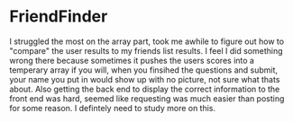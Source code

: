 # FriendFinder
I struggled the most on the array part, took me awhile to figure out how to "compare" the user results to my friends list results.
I feel I did something wrong there because sometimes it pushes the users scores into a temperary array if you will, when you finsihed the questions and submit, your name you put in would show up with no picture, not sure what thats about. Also getting the back end to display the correct information to the front end was hard, seemed like requesting was much easier than posting for some reason. I defintely need to study more on this.